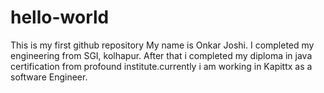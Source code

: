 # hello-world
This is my first github repository
My name is Onkar Joshi. I completed my engineering from SGI, kolhapur. After that i completed my diploma in java certification from profound institute.currently i am working in Kapittx as a software Engineer.

